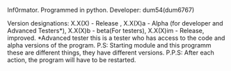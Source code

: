 Inf0rmator. Programmed in python. Developer: dum54(dum6767)

Version designations: X.X(X) - Release , X.X(X)a - Alpha (for developer and Advanced Testers*), X.X(X)b - beta(For testers), X.X(X)im - Release, improved.
*Advanced tester this is a tester who has access to the code and alpha versions of the program.
P.S: Starting module and this programm these are different things, they have different versions.
P.P.S: After each action, the program will have to be restarted.
